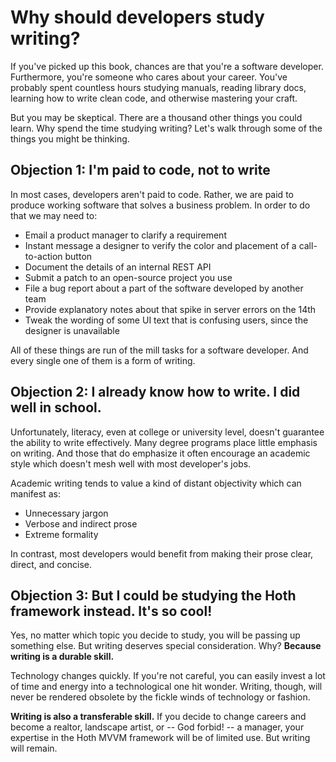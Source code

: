 # Why should developers study writing?

If you've picked up this book, chances are that you're a software developer.
Furthermore, you're someone who cares about your career.
You've probably spent countless hours
studying manuals,
reading library docs,
learning how to write clean code,
and otherwise mastering your craft.

But you may be skeptical.
There are a thousand other things you could learn.
Why spend the time studying writing?
Let's walk through some of the things you might be thinking.

## Objection 1: I'm paid to code, not to write

In most cases, developers aren't paid to code.
Rather, we are paid to produce working software that solves a business problem.
In order to do that we may need to:

* Email a product manager to clarify a requirement
* Instant message a designer to verify the color and placement of a call-to-action button
* Document the details of an internal REST API
* Submit a patch to an open-source project you use
* File a bug report about a part of the software developed by another team
* Provide explanatory notes about that spike in server errors on the 14th
* Tweak the wording of some UI text that is confusing users,
  since the designer is unavailable

All of these things are run of the mill tasks for a software developer.
And every single one of them is a form of writing.

## Objection 2: I already know how to write. I did well in school.

Unfortunately, literacy,
even at college or university level,
doesn't guarantee the ability to write effectively.
Many degree programs place little emphasis on writing.
And those that do emphasize it often encourage an academic style which doesn't mesh well with most developer's jobs.

Academic writing tends to value a kind of distant objectivity which can manifest as:

* Unnecessary jargon
* Verbose and indirect prose
* Extreme formality

In contrast, most developers would benefit from making their prose clear, direct, and concise.

## Objection 3: But I could be studying the Hoth framework instead. It's so cool!

Yes, no matter which topic you decide to study,
you will be passing up something else.
But writing deserves special consideration.
Why?
**Because writing is a durable skill.**

Technology changes quickly.
If you're not careful,
you can easily invest a lot of time and energy into a technological one hit wonder.
Writing, though, will never be rendered obsolete by the fickle winds of technology or fashion.

**Writing is also a transferable skill.**
If you decide to change careers and become a
realtor,
landscape artist,
or -- God forbid! -- a manager,
your expertise in the Hoth MVVM framework will be of limited use.
But writing will remain.
